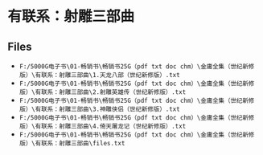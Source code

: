 # 有联系：射雕三部曲

## Files

- `F:/5000G电子书\01-畅销书\畅销书25G（pdf txt doc chm）\金庸全集（世纪新修版）\有联系：射雕三部曲\1.天龙八部（世纪新修版）.txt`
- `F:/5000G电子书\01-畅销书\畅销书25G（pdf txt doc chm）\金庸全集（世纪新修版）\有联系：射雕三部曲\2.射雕英雄传（世纪新修版）.txt`
- `F:/5000G电子书\01-畅销书\畅销书25G（pdf txt doc chm）\金庸全集（世纪新修版）\有联系：射雕三部曲\3.神雕侠侣（世纪新修版）.txt`
- `F:/5000G电子书\01-畅销书\畅销书25G（pdf txt doc chm）\金庸全集（世纪新修版）\有联系：射雕三部曲\4.倚天屠龙记（世纪新修版）.txt`
- `F:/5000G电子书\01-畅销书\畅销书25G（pdf txt doc chm）\金庸全集（世纪新修版）\有联系：射雕三部曲\files.txt`
